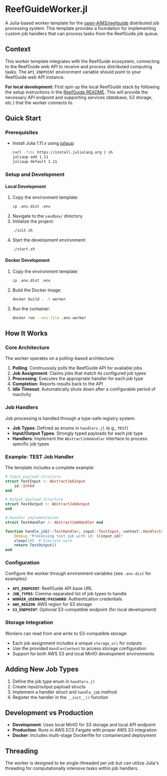 # ReefGuideWorker.jl

A Julia-based worker template for the [open-AIMS/reefguide](https://github.com/open-AIMS/reefguide) distributed job processing system. This template provides a foundation for implementing custom job handlers that can process tasks from the ReefGuide job queue.

## Context

This worker template integrates with the ReefGuide ecosystem, connecting to the ReefGuide web API to receive and process distributed computing tasks. The `API_ENDPOINT` environment variable should point to your ReefGuide web API instance.

**For local development**: First spin up the local ReefGuide stack by following the setup instructions in the [ReefGuide README](https://github.com/open-AIMS/reefguide). This will provide the necessary API endpoint and supporting services (database, S3 storage, etc.) that the worker connects to.

## Quick Start

### Prerequisites

- Install Julia 1.11.x using [juliaup](https://github.com/JuliaLang/juliaup):
  ```bash
  curl -fsSL https://install.julialang.org | sh
  juliaup add 1.11
  juliaup default 1.11
  ```

### Setup and Development

#### Local Development

1. Copy the environment template:
   ```bash
   cp .env.dist .env
   ```
2. Navigate to the `sandbox/` directory
3. Initialize the project:
   ```bash
   ./init.sh
   ```
4. Start the development environment:
   ```bash
   ./start.sh
   ```

#### Docker Development

1. Copy the environment template:
   ```bash
   cp .env.dist .env
   ```
2. Build the Docker image:
   ```bash
   docker build . -t worker
   ```
3. Run the container:
   ```bash
   docker run --env-file .env worker
   ```

## How It Works

### Core Architecture

The worker operates on a polling-based architecture:

1. **Polling**: Continuously polls the ReefGuide API for available jobs
2. **Job Assignment**: Claims jobs that match its configured job types
3. **Processing**: Executes the appropriate handler for each job type
4. **Completion**: Reports results back to the API
5. **Idle Timeout**: Automatically shuts down after a configurable period of inactivity

### Job Handlers

Job processing is handled through a type-safe registry system:

- **Job Types**: Defined as enums in `handlers.jl` (e.g., `TEST`)
- **Input/Output Types**: Strongly typed payloads for each job type
- **Handlers**: Implement the `AbstractJobHandler` interface to process specific job types

### Example: TEST Job Handler

The template includes a complete example:

```julia
# Input payload structure
struct TestInput <: AbstractJobInput
    id::Int64
end

# Output payload structure
struct TestOutput <: AbstractJobOutput
end

# Handler implementation
struct TestHandler <: AbstractJobHandler end

function handle_job(::TestHandler, input::TestInput, context::HandlerContext)::TestOutput
    @debug "Processing test job with id: $(input.id)"
    sleep(10)  # Simulate work
    return TestOutput()
end
```

### Configuration

Configure the worker through environment variables (see `.env.dist` for examples):

- **`API_ENDPOINT`**: ReefGuide API base URL
- **`JOB_TYPES`**: Comma-separated list of job types to handle
- **`WORKER_USERNAME/PASSWORD`**: Authentication credentials
- **`AWS_REGION`**: AWS region for S3 storage
- **`S3_ENDPOINT`**: Optional S3-compatible endpoint (for local development)

### Storage Integration

Workers can read from and write to S3-compatible storage:

- Each job assignment includes a unique `storage_uri` for outputs
- Use the provided `HandlerContext` to access storage configuration
- Support for both AWS S3 and local MinIO development environments

## Adding New Job Types

1. Define the job type enum in `handlers.jl`
2. Create input/output payload structs
3. Implement a handler struct and `handle_job` method
4. Register the handler in the `__init__()` function

## Development vs Production

- **Development**: Uses local MinIO for S3 storage and local API endpoint
- **Production**: Runs in AWS ECS Fargate with proper AWS S3 integration
- **Docker**: Includes multi-stage Dockerfile for containerized deployment

## Threading

The worker is designed to be single-threaded per job but can utilize Julia's threading for computationally intensive tasks within job handlers.
